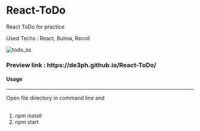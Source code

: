 <h1> React-ToDo </h1>

 <p> React ToDo for practice </p>
 <p> Used Techs : React, Bulma, Recoil</p>
 
 ![todo_ss](https://user-images.githubusercontent.com/62203579/142065980-9b0e7e57-4be4-49b6-be71-36c22dac09f9.jpg)
 
 <h3> Preview link : https://de3ph.github.io/React-ToDo/ </h3>

<h4> Usage </h4>
<hr>
Open file directory in command line and
<br>
<ol>
 <br>
 <li>npm install</li>
 <li>npm start</li>
 </ol>
